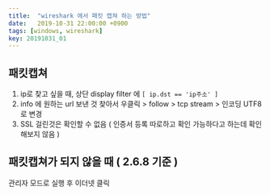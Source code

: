 ```yaml
---
title:  "wireshark 에서 패킷 캡쳐 하는 방법"
date:   2019-10-31 22:00:00 +0900
tags: [windows, wireshark]
key: 20191031_01
---
```

## 패킷캡쳐

1.  ip로 찾고 싶을 때, 상단 display filter 에 `[ ip.dst == 'ip주소' ]`
2.  info 에 원하는 url 보낸 것 찾아서 우클릭 > follow > tcp stream > 인코딩 UTF8로 변경
3.  SSL 걸린것은 확인할 수 없음 ( 인증서 등록 따로하고 확인 가능하다고 하는데 확인해보지 않음 )

## 패킷캡쳐가 되지 않을 때 ( 2.6.8 기준 )

관리자 모드로 실행 후 이더넷 클릭

